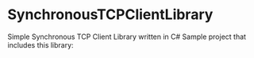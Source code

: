 # SynchronousTCPClientLibrary
Simple Synchronous TCP Client Library written in C#
Sample project that includes this library: 

